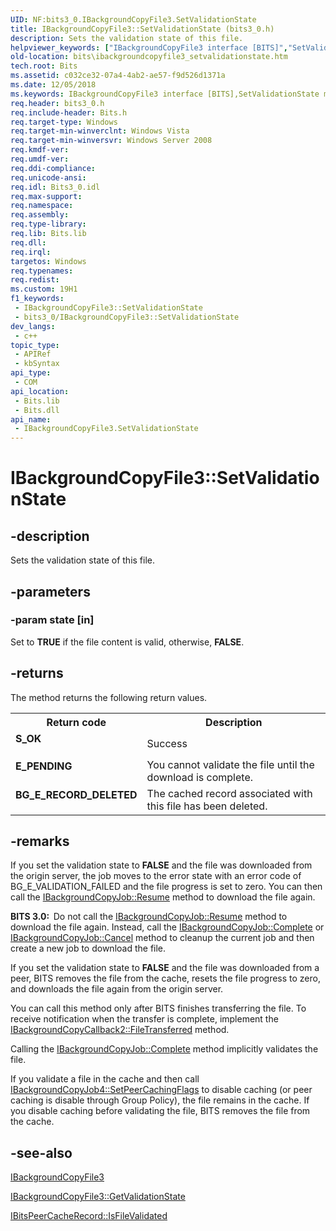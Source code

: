 ```yaml
---
UID: NF:bits3_0.IBackgroundCopyFile3.SetValidationState
title: IBackgroundCopyFile3::SetValidationState (bits3_0.h)
description: Sets the validation state of this file.
helpviewer_keywords: ["IBackgroundCopyFile3 interface [BITS]","SetValidationState method","IBackgroundCopyFile3.SetValidationState","IBackgroundCopyFile3::SetValidationState","SetValidationState","SetValidationState method [BITS]","SetValidationState method [BITS]","IBackgroundCopyFile3 interface","bits.ibackgroundcopyfile3_setvalidationstate","bits3_0/IBackgroundCopyFile3::SetValidationState"]
old-location: bits\ibackgroundcopyfile3_setvalidationstate.htm
tech.root: Bits
ms.assetid: c032ce32-07a4-4ab2-ae57-f9d526d1371a
ms.date: 12/05/2018
ms.keywords: IBackgroundCopyFile3 interface [BITS],SetValidationState method, IBackgroundCopyFile3.SetValidationState, IBackgroundCopyFile3::SetValidationState, SetValidationState, SetValidationState method [BITS], SetValidationState method [BITS],IBackgroundCopyFile3 interface, bits.ibackgroundcopyfile3_setvalidationstate, bits3_0/IBackgroundCopyFile3::SetValidationState
req.header: bits3_0.h
req.include-header: Bits.h
req.target-type: Windows
req.target-min-winverclnt: Windows Vista
req.target-min-winversvr: Windows Server 2008
req.kmdf-ver: 
req.umdf-ver: 
req.ddi-compliance: 
req.unicode-ansi: 
req.idl: Bits3_0.idl
req.max-support: 
req.namespace: 
req.assembly: 
req.type-library: 
req.lib: Bits.lib
req.dll: 
req.irql: 
targetos: Windows
req.typenames: 
req.redist: 
ms.custom: 19H1
f1_keywords:
 - IBackgroundCopyFile3::SetValidationState
 - bits3_0/IBackgroundCopyFile3::SetValidationState
dev_langs:
 - c++
topic_type:
 - APIRef
 - kbSyntax
api_type:
 - COM
api_location:
 - Bits.lib
 - Bits.dll
api_name:
 - IBackgroundCopyFile3.SetValidationState
---
```


# IBackgroundCopyFile3::SetValidationState


## -description

Sets the validation state of this file.

## -parameters

### -param state [in]

Set to <b>TRUE</b> if the file content is valid, otherwise, <b>FALSE</b>.

## -returns

The method returns the following return values.

<table>
<tr>
<th>Return code</th>
<th>Description</th>
</tr>
<tr>
<td width="40%">
<dl>
<dt><b>S_OK</b></dt>
</dl>
</td>
<td width="60%">
Success

</td>
</tr>
<tr>
<td width="40%">
<dl>
<dt><b>E_PENDING</b></dt>
</dl>
</td>
<td width="60%">
You cannot validate the file until the download is complete.

</td>
</tr>
<tr>
<td width="40%">
<dl>
<dt><b>BG_E_RECORD_DELETED</b></dt>
</dl>
</td>
<td width="60%">
The cached record associated with this file has been deleted.

</td>
</tr>
</table>

## -remarks

If you set the validation state to <b>FALSE</b> and the file was downloaded from the origin server, the job moves to the error state with an error code of BG_E_VALIDATION_FAILED and the file progress is set to zero. You can then call the <a href="https://docs.microsoft.com/windows/desktop/api/bits/nf-bits-ibackgroundcopyjob-resume">IBackgroundCopyJob::Resume</a> method to download the file again. 

<b>BITS 3.0:  </b>Do not call the <a href="https://docs.microsoft.com/windows/desktop/api/bits/nf-bits-ibackgroundcopyjob-resume">IBackgroundCopyJob::Resume</a> method to download the file again. Instead, call the <a href="https://docs.microsoft.com/windows/desktop/api/bits/nf-bits-ibackgroundcopyjob-complete">IBackgroundCopyJob::Complete</a> or <a href="https://docs.microsoft.com/windows/desktop/api/bits/nf-bits-ibackgroundcopyjob-cancel">IBackgroundCopyJob::Cancel</a> method to cleanup the current job and then create a new job to download the file.

If you set the validation state to <b>FALSE</b> and the file was downloaded from a peer, BITS removes the file from the cache, resets the file progress to zero, and downloads the file again from the origin server.

You can call this method only after BITS finishes transferring the file. To receive notification when the transfer is complete, implement the <a href="https://docs.microsoft.com/windows/desktop/api/bits3_0/nf-bits3_0-ibackgroundcopycallback2-filetransferred">IBackgroundCopyCallback2::FileTransferred</a> method.

Calling the <a href="https://docs.microsoft.com/windows/desktop/api/bits/nf-bits-ibackgroundcopyjob-complete">IBackgroundCopyJob::Complete</a> method implicitly validates the file.

If you validate a file in the cache and then call <a href="https://docs.microsoft.com/windows/desktop/api/bits3_0/nf-bits3_0-ibackgroundcopyjob4-setpeercachingflags">IBackgroundCopyJob4::SetPeerCachingFlags</a>  to disable caching (or peer caching is disable through Group Policy), the file remains in the cache. If you disable caching before validating the file, BITS removes the file from the cache.

## -see-also

<a href="https://docs.microsoft.com/windows/desktop/api/bits3_0/nn-bits3_0-ibackgroundcopyfile3">IBackgroundCopyFile3</a>



<a href="https://docs.microsoft.com/windows/desktop/api/bits3_0/nf-bits3_0-ibackgroundcopyfile3-getvalidationstate">IBackgroundCopyFile3::GetValidationState</a>



<a href="https://docs.microsoft.com/windows/desktop/api/bits3_0/nf-bits3_0-ibitspeercacherecord-isfilevalidated">IBitsPeerCacheRecord::IsFileValidated</a>

